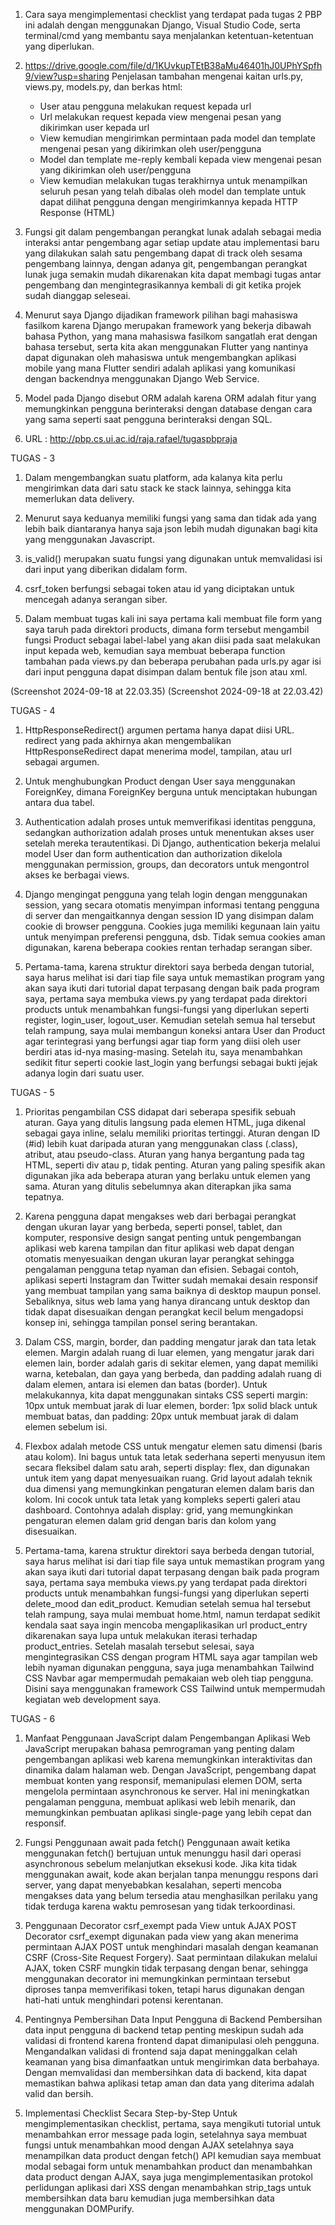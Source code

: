 1. Cara saya mengimplementasi checklist yang terdapat pada tugas 2 PBP ini adalah dengan menggunakan Django, Visual Studio Code, serta terminal/cmd yang membantu saya menjalankan ketentuan-ketentuan yang diperlukan.

2. https://drive.google.com/file/d/1KUvkupTEtB38aMu46401hJ0UPhYSpfh9/view?usp=sharing 
Penjelasan tambahan mengenai kaitan urls.py, views.py, models.py, dan berkas html:
    - User atau pengguna melakukan request kepada url
    - Url melakukan request kepada view mengenai pesan yang dikirimkan user kepada url
    - View kemudian mengirimkan permintaan pada model dan template mengenai pesan yang dikirimkan oleh user/pengguna
    - Model dan template me-reply kembali kepada view mengenai pesan yang dikirimkan oleh user/pengguna
    - View kemudian melakukan tugas terakhirnya untuk menampilkan seluruh pesan yang telah dibalas oleh model dan template untuk dapat dilihat pengguna dengan mengirimkannya kepada HTTP Response (HTML)

3. Fungsi git dalam pengembangan perangkat lunak adalah sebagai media interaksi antar pengembang agar setiap update atau implementasi baru yang dilakukan salah satu pengembang dapat di track oleh sesama pengembang lainnya, dengan adanya git, pengembangan perangkat lunak juga semakin mudah dikarenakan kita dapat membagi tugas antar pengembang dan mengintegrasikannya kembali di git ketika projek sudah dianggap seleseai.

4. Menurut saya Django dijadikan framework pilihan bagi mahasiswa fasilkom karena Django merupakan framework yang bekerja dibawah bahasa Python, yang mana mahasiswa fasilkom sangatlah erat dengan bahasa tersebut, serta kita akan menggunakan Flutter yang nantinya dapat digunakan oleh mahasiswa untuk mengembangkan aplikasi mobile yang mana Flutter sendiri adalah aplikasi yang komunikasi dengan backendnya menggunakan Django Web Service.

5. Model pada Django disebut ORM adalah karena ORM adalah fitur yang memungkinkan pengguna berinteraksi dengan database dengan cara yang sama seperti saat pengguna berinteraksi dengan SQL.

6. URL : http://pbp.cs.ui.ac.id/raja.rafael/tugaspbpraja

TUGAS - 3

1. Dalam mengembangkan suatu platform, ada kalanya kita perlu mengirimkan data dari satu stack ke stack lainnya, sehingga kita memerlukan data delivery.

2. Menurut saya keduanya memiliki fungsi yang sama dan tidak ada yang lebih baik diantaranya hanya saja json lebih mudah digunakan bagi kita yang menggunakan Javascript.

3. is_valid() merupakan suatu fungsi yang digunakan untuk memvalidasi isi dari input yang diberikan didalam form.

4. csrf_token berfungsi sebagai token atau id yang diciptakan untuk mencegah adanya serangan siber.

5. Dalam membuat tugas kali ini saya pertama kali membuat file form yang saya taruh pada direktori products, dimana form tersebut mengambil fungsi Product sebagai label-label yang akan diisi pada saat melakukan input kepada web, kemudian saya membuat beberapa function tambahan pada views.py dan beberapa perubahan pada urls.py agar isi dari input pengguna dapat disimpan dalam bentuk file json atau xml.

(Screenshot 2024-09-18 at 22.03.35)
(Screenshot 2024-09-18 at 22.03.42)

TUGAS - 4

1. HttpResponseRedirect() argumen pertama hanya dapat diisi URL. redirect yang pada akhirnya akan mengembalikan HttpResponseRedirect dapat menerima model, tampilan, atau url sebagai argumen.

2. Untuk menghubungkan Product dengan User saya menggunakan ForeignKey, dimana ForeignKey berguna untuk menciptakan hubungan antara dua tabel.

3. Authentication adalah proses untuk memverifikasi identitas pengguna, sedangkan authorization adalah proses untuk menentukan akses user setelah mereka terautentikasi. Di Django, authentication bekerja melalui model User dan form authentication dan authorization dikelola menggunakan permission, groups, dan decorators untuk mengontrol akses ke berbagai views.

4. Django mengingat pengguna yang telah login dengan menggunakan session, yang secara otomatis menyimpan informasi tentang pengguna di server dan mengaitkannya dengan session ID yang disimpan dalam cookie di browser pengguna. Cookies juga memiliki kegunaan lain yaitu untuk menyimpan preferensi pengguna, dsb. Tidak semua cookies aman digunakan, karena beberapa cookies rentan terhadap serangan siber.

5. Pertama-tama, karena struktur direktori saya berbeda dengan tutorial, saya harus melihat isi dari tiap file saya untuk memastikan program yang akan saya ikuti dari tutorial dapat terpasang dengan baik pada program saya, pertama saya membuka views.py yang terdapat pada direktori products untuk menambahkan fungsi-fungsi yang diperlukan seperti register, login_user, logout_user. Kemudian setelah semua hal tersebut telah rampung, saya mulai membangun koneksi antara User dan Product agar terintegrasi yang berfungsi agar tiap form yang diisi oleh user berdiri atas id-nya masing-masing. Setelah itu, saya menambahkan sedikit fitur seperti cookie last_login yang berfungsi sebagai bukti jejak adanya login dari suatu user.

TUGAS - 5
1. Prioritas pengambilan CSS didapat dari seberapa spesifik sebuah aturan. Gaya yang ditulis langsung pada elemen HTML, juga dikenal sebagai gaya inline, selalu memiliki prioritas tertinggi. Aturan dengan ID (#id) lebih kuat daripada aturan yang menggunakan class (.class), atribut, atau pseudo-class. Aturan yang hanya bergantung pada tag HTML, seperti div atau p, tidak penting. Aturan yang paling spesifik akan digunakan jika ada beberapa aturan yang berlaku untuk elemen yang sama. Aturan yang ditulis sebelumnya akan diterapkan jika sama tepatnya.

2. Karena pengguna dapat mengakses web dari berbagai perangkat dengan ukuran layar yang berbeda, seperti ponsel, tablet, dan komputer, responsive design sangat penting untuk pengembangan aplikasi web karena tampilan dan fitur aplikasi web dapat dengan otomatis menyesuaikan dengan ukuran layar perangkat sehingga pengalaman pengguna tetap nyaman dan efisien. Sebagai contoh, aplikasi seperti Instagram dan Twitter sudah memakai desain responsif yang membuat tampilan yang sama baiknya di desktop maupun ponsel. Sebaliknya, situs web lama yang hanya dirancang untuk desktop dan tidak dapat disesuaikan dengan perangkat kecil belum mengadopsi konsep ini, sehingga tampilan ponsel sering berantakan.

3. Dalam CSS, margin, border, dan padding mengatur jarak dan tata letak elemen. Margin adalah ruang di luar elemen, yang mengatur jarak dari elemen lain, border adalah garis di sekitar elemen, yang dapat memiliki warna, ketebalan, dan gaya yang berbeda, dan padding adalah ruang di dalam elemen, antara isi elemen dan batas (border). Untuk melakukannya, kita dapat menggunakan sintaks CSS seperti margin: 10px untuk membuat jarak di luar elemen, border: 1px solid black untuk membuat batas, dan padding: 20px untuk membuat jarak di dalam elemen sebelum isi.

4. Flexbox adalah metode CSS untuk mengatur elemen satu dimensi (baris atau kolom). Ini bagus untuk tata letak sederhana seperti menyusun item secara fleksibel dalam satu arah, seperti display: flex, dan digunakan untuk item yang dapat menyesuaikan ruang. Grid layout adalah teknik dua dimensi yang memungkinkan pengaturan elemen dalam baris dan kolom. Ini cocok untuk tata letak yang kompleks seperti galeri atau dashboard. Contohnya adalah display: grid, yang memungkinkan pengaturan elemen dalam grid dengan baris dan kolom yang disesuaikan.

5. Pertama-tama, karena struktur direktori saya berbeda dengan tutorial, saya harus melihat isi dari tiap file saya untuk memastikan program yang akan saya ikuti dari tutorial dapat terpasang dengan baik pada program saya, pertama saya membuka views.py yang terdapat pada direktori products untuk menambahkan fungsi-fungsi yang diperlukan seperti delete_mood dan edit_product. Kemudian setelah semua hal tersebut telah rampung, saya mulai membuat home.html, namun terdapat sedikit kendala saat saya ingin mencoba mengaplikasikan url product_entry dikarenakan saya lupa untuk melakukan iterasi terhadap product_entries. Setelah masalah tersebut selesai, saya mengintegrasikan CSS dengan program HTML saya agar tampilan web lebih nyaman digunakan pengguna, saya juga menambahkan Tailwind CSS Navbar agar mempermudah pemakaian web oleh tiap pengguna. Disini saya menggunakan framework CSS Tailwind untuk mempermudah kegiatan web development saya.

TUGAS - 6
1. Manfaat Penggunaan JavaScript dalam Pengembangan Aplikasi Web JavaScript merupakan bahasa pemrograman yang penting dalam pengembangan aplikasi web karena memungkinkan interaktivitas dan dinamika dalam halaman web. Dengan JavaScript, pengembang dapat membuat konten yang responsif, memanipulasi elemen DOM, serta mengelola permintaan asynchronous ke server. Hal ini meningkatkan pengalaman pengguna, membuat aplikasi web lebih menarik, dan memungkinkan pembuatan aplikasi single-page yang lebih cepat dan responsif.

2. Fungsi Penggunaan await pada fetch() Penggunaan await ketika menggunakan fetch() bertujuan untuk menunggu hasil dari operasi asynchronous sebelum melanjutkan eksekusi kode. Jika kita tidak menggunakan await, kode akan berjalan tanpa menunggu respons dari server, yang dapat menyebabkan kesalahan, seperti mencoba mengakses data yang belum tersedia atau menghasilkan perilaku yang tidak terduga karena waktu pemrosesan yang tidak terkoordinasi.

3. Penggunaan Decorator csrf_exempt pada View untuk AJAX POST Decorator csrf_exempt digunakan pada view yang akan menerima permintaan AJAX POST untuk menghindari masalah dengan keamanan CSRF (Cross-Site Request Forgery). Saat permintaan dilakukan melalui AJAX, token CSRF mungkin tidak terpasang dengan benar, sehingga menggunakan decorator ini memungkinkan permintaan tersebut diproses tanpa memverifikasi token, tetapi harus digunakan dengan hati-hati untuk menghindari potensi kerentanan.

4. Pentingnya Pembersihan Data Input Pengguna di Backend Pembersihan data input pengguna di backend tetap penting meskipun sudah ada validasi di frontend karena frontend dapat dimanipulasi oleh pengguna. Mengandalkan validasi di frontend saja dapat meninggalkan celah keamanan yang bisa dimanfaatkan untuk mengirimkan data berbahaya. Dengan memvalidasi dan membersihkan data di backend, kita dapat memastikan bahwa aplikasi tetap aman dan data yang diterima adalah valid dan bersih.

5. Implementasi Checklist Secara Step-by-Step Untuk mengimplementasikan checklist, pertama, saya mengikuti tutorial untuk menambahkan error message pada login, setelahnya saya membuat fungsi untuk menambahkan mood dengan AJAX setelahnya saya menampilkan data product dengan fetch() API kemudian saya membuat modal sebagai form untuk menambahkan product dan menambahkan data product dengan AJAX, saya juga mengimplementasikan protokol perlidungan aplikasi dari XSS dengan menambahkan strip_tags untuk membersihkan data baru kemudian juga membersihkan data menggunakan DOMPurify.